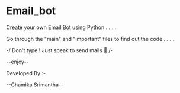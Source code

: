 # Email_bot

Create your own Email Bot using Python . . . . 

Go through the "main" and "important" files to find out the code . . . .

-/ Don't type ! Just speak to send mails 🤩 /- 

--enjoy--

Developed By :-

--Chamika Srimantha--
